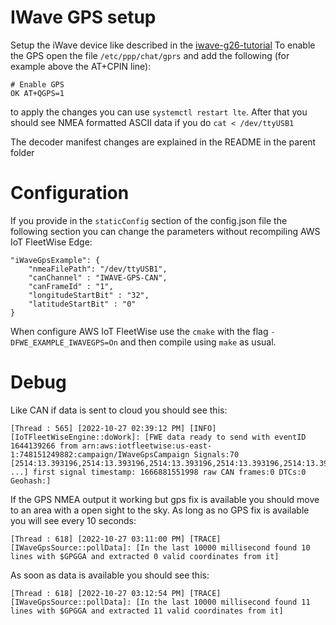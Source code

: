 # IWave GPS setup

Setup the iWave device like described in the
[iwave-g26-tutorial](../../../../../docs/iwave-g26-tutorial/iwave-g26-tutorial.md) To enable the GPS
open the file `/etc/ppp/chat/gprs` and add the following (for example above the AT+CPIN line):

```
# Enable GPS
OK AT+QGPS=1
```

to apply the changes you can use `systemctl restart lte`. After that you should see NMEA formatted
ASCII data if you do `cat < /dev/ttyUSB1`

The decoder manifest changes are explained in the README in the parent folder

# Configuration

If you provide in the `staticConfig` section of the config.json file the following section you can
change the parameters without recompiling AWS IoT FleetWise Edge:

```
"iWaveGpsExample": {
    "nmeaFilePath": "/dev/ttyUSB1",
    "canChannel" : "IWAVE-GPS-CAN",
    "canFrameId" : "1",
    "longitudeStartBit" : "32",
    "latitudeStartBit" : "0"
}
```

When configure AWS IoT FleetWise use the `cmake` with the flag `-DFWE_EXAMPLE_IWAVEGPS=On` and then
compile using `make` as usual.

# Debug

Like CAN if data is sent to cloud you should see this:

```
[Thread : 565] [2022-10-27 02:39:12 PM] [INFO] [IoTFleetWiseEngine::doWork]: [FWE data ready to send with eventID 1644139266 from arn:aws:iotfleetwise:us-east-1:748151249882:campaign/IWaveGpsCampaign Signals:70 [2514:13.393196,2514:13.393196,2514:13.393196,2514:13.393196,2514:13.393196,2514:13.393196, ...] first signal timestamp: 1666881551998 raw CAN frames:0 DTCs:0 Geohash:]
```

If the GPS NMEA output it working but gps fix is available you should move to an area with a open
sight to the sky. As long as no GPS fix is available you will see every 10 seconds:

```
[Thread : 618] [2022-10-27 03:11:00 PM] [TRACE] [IWaveGpsSource::pollData]: [In the last 10000 millisecond found 10 lines with $GPGGA and extracted 0 valid coordinates from it]
```

As soon as data is available you should see this:

```
[Thread : 618] [2022-10-27 03:12:54 PM] [TRACE] [IWaveGpsSource::pollData]: [In the last 10000 millisecond found 11 lines with $GPGGA and extracted 11 valid coordinates from it]
```

